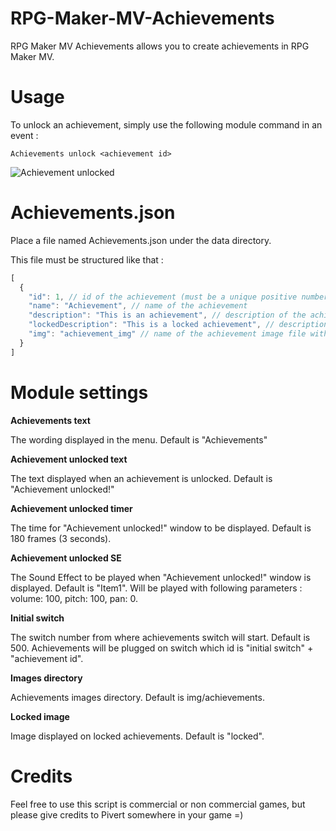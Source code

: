 # RPG-Maker-MV-Achievements

RPG Maker MV Achievements allows you to create achievements in RPG Maker MV.

# Usage

To unlock an achievement, simply use the following module command in an event : 
```
Achievements unlock <achievement id>
```

![Achievement unlocked](https://raw.githubusercontent.com/PicusViridis/RPG-Maker-MV-Achievements/master/Screenshots/Achievement%20unlocked!.png)

# Achievements.json

Place a file named Achievements.json under the data directory.

This file must be structured like that :

```js
[
  {
    "id": 1, // id of the achievement (must be a unique positive number)
    "name": "Achievement", // name of the achievement
    "description": "This is an achievement", // description of the achievement
    "lockedDescription": "This is a locked achievement", // description displayed when the achievement is still locked (optional)
    "img": "achievement_img" // name of the achievement image file without extension
  }
]
```

# Module settings

__Achievements text__

The wording displayed in the menu. Default is "Achievements"

__Achievement unlocked text__

The text displayed when an achievement is unlocked. Default is "Achievement unlocked!"

__Achievement unlocked timer__

The time for "Achievement unlocked!" window to be displayed. Default is 180 frames (3 seconds).

__Achievement unlocked SE__

The Sound Effect to be played when "Achievement unlocked!" window is displayed. Default is "Item1". Will be played with following parameters : volume: 100, pitch: 100, pan: 0.

__Initial switch__

The switch number from where achievements switch will start. Default is 500. Achievements will be plugged on switch which id is "initial switch" + "achievement id". 

__Images directory__

Achievements images directory. Default is img/achievements.

__Locked image__

Image displayed on locked achievements. Default is "locked".


# Credits

Feel free to use this script is commercial or non commercial games, but please give credits to Pivert somewhere in your game =)
